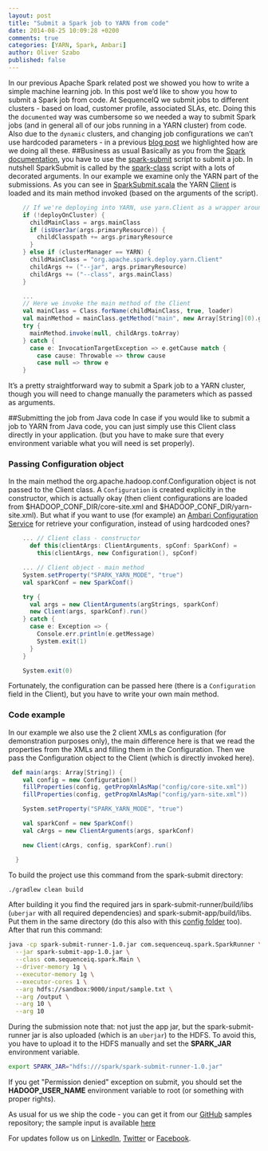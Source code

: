 ```yaml
---
layout: post
title: "Submit a Spark job to YARN from code"
date: 2014-08-25 10:09:28 +0200
comments: true
categories: [YARN, Spark, Ambari]
author: Oliver Szabo
published: false
---
```


In our previous Apache Spark related post we showed you how to write a simple machine learning job. In this post we’d like to show you how to submit a Spark job from code. At SequenceIQ we submit jobs to different clusters - based on load, customer profile, associated SLAs, etc. Doing this the `documented` way was cumbersome so we needed a way to submit Spark jobs (and in general all of our jobs running in a YARN cluster) from code. Also due to the `dynamic` clusters, and changing job configurations we can’t use hardcoded parameters - in a previous [blog post](http://blog.sequenceiq.com/blog/2014/07/09/ambari-configuration-service/) we highlighted how are we doing all these.
##Business as usual
Basically as you from the [Spark documentation](https://spark.apache.org/docs/1.0.1/submitting-applications.html), you have to use the [spark-submit](https://github.com/apache/spark/blob/master/bin/spark-submit) script to submit a job. In nutshell SparkSubmit is called
by the [spark-class](https://github.com/apache/spark/blob/master/bin/spark-class) script with a lots of decorated arguments. In our example we examine only the YARN part of the submissions.
As you can see in [SparkSubmit.scala](https://github.com/apache/spark/blob/master/core/src/main/scala/org/apache/spark/deploy/SparkSubmit.scala) the YARN [Client](https://github.com/apache/spark/blob/master/yarn/stable/src/main/scala/org/apache/spark/deploy/yarn/Client.scala) is loaded and its main method invoked (based on the arguments of the script).

```scala
    // If we're deploying into YARN, use yarn.Client as a wrapper around the user class
    if (!deployOnCluster) {
      childMainClass = args.mainClass
      if (isUserJar(args.primaryResource)) {
        childClasspath += args.primaryResource
      }
    } else if (clusterManager == YARN) {
      childMainClass = "org.apache.spark.deploy.yarn.Client"
      childArgs += ("--jar", args.primaryResource)
      childArgs += ("--class", args.mainClass)
    }

    ...
    // Here we invoke the main method of the Client
    val mainClass = Class.forName(childMainClass, true, loader)
    val mainMethod = mainClass.getMethod("main", new Array[String](0).getClass)
    try {
      mainMethod.invoke(null, childArgs.toArray)
    } catch {
      case e: InvocationTargetException => e.getCause match {
        case cause: Throwable => throw cause
        case null => throw e
    }
```
It’s a pretty straightforward way to submit a Spark job to a YARN cluster, though you will need to change manually the parameters which as passed as arguments.

<!--more-->

##Submitting the job from Java code
In case if you would like to submit a job to YARN from Java code, you can just simply use this Client class directly in your application.
(but you have to make sure that every environment variable what you will need is set properly).

### Passing Configuration object

In the main method the org.apache.hadoop.conf.Configuration object is not passed to the Client class. A `Configuration` is created explicitly in the constructor, which is actually okay (then client configurations are loaded from $HADOOP_CONF_DIR/core-site.xml and $HADOOP_CONF_DIR/yarn-site.xml).
But what if you want to use (for example) an [Ambari Configuration Service](http://blog.sequenceiq.com/blog/2014/07/09/ambari-configuration-service/) for retrieve your configuration, instead of using hardcoded ones?

```scala
    ... // Client class - constructor
      def this(clientArgs: ClientArguments, spConf: SparkConf) =
        this(clientArgs, new Configuration(), spConf)

    ... // Client object - main method
    System.setProperty("SPARK_YARN_MODE", "true")
    val sparkConf = new SparkConf()

    try {
      val args = new ClientArguments(argStrings, sparkConf)
      new Client(args, sparkConf).run()
    } catch {
      case e: Exception => {
        Console.err.println(e.getMessage)
        System.exit(1)
      }
    }

    System.exit(0)
```

Fortunately, the configuration can be passed here (there is a `Configuration` field in the Client), but you have to write your own main method.

### Code example

In our example we also use the 2 client XMLs as configuration (for demonstration purposes only), the main difference here is that we read the properties from the XMLs and filling them in the Configuration. Then we pass the Configuration object to the Client (which is directly invoked here).

```scala
 def main(args: Array[String]) {
    val config = new Configuration()
    fillProperties(config, getPropXmlAsMap("config/core-site.xml"))
    fillProperties(config, getPropXmlAsMap("config/yarn-site.xml"))

    System.setProperty("SPARK_YARN_MODE", "true")

    val sparkConf = new SparkConf()
    val cArgs = new ClientArguments(args, sparkConf)

    new Client(cArgs, config, sparkConf).run()

  }
```

To build the project use this command from the spark-submit directory:

```bash
./gradlew clean build
```

After building it you find the required jars in spark-submit-runner/build/libs (`uberjar` with all required dependencies) and spark-submit-app/build/libs. Put them in the same directory (do this also with this [config folder](https://github.com/sequenceiq/sequenceiq-samples/tree/master/spark-submit/spark-submit-runner/src/main/resources) too). After that run this command:

```bash
java -cp spark-submit-runner-1.0.jar com.sequenceuq.spark.SparkRunner \
  --jar spark-submit-app-1.0.jar \
  --class com.sequenceiq.spark.Main \
  --driver-memory 1g \
  --executor-memory 1g \
  --executor-cores 1 \
  --arg hdfs://sandbox:9000/input/sample.txt \
  --arg /output \
  --arg 10 \
  --arg 10
```

During the submission note that: not just the app jar, but the spark-submit-runner jar is also uploaded (which is an `uberjar`) to the HDFS. To avoid this, you have to upload it to the HDFS manually and set the **SPARK_JAR** environment variable.

```bash
export SPARK_JAR="hdfs:///spark/spark-submit-runner-1.0.jar"
```

If you get "Permission denied" exception on submit, you should set the **HADOOP_USER_NAME** environment variable to root (or something with proper rights).

As usual for us we ship the code - you can get it from our [GitHub](https://github.com/sequenceiq/sequenceiq-samples/tree/master/spark-submit) samples repository; the sample input is available [here](https://raw.githubusercontent.com/sequenceiq/sequenceiq-samples/master/spark-clustering/data/input.txt)

For updates follow us on [LinkedIn](https://www.linkedin.com/company/sequenceiq/), [Twitter](https://twitter.com/sequenceiq) or [Facebook](https://www.facebook.com/sequenceiq).
